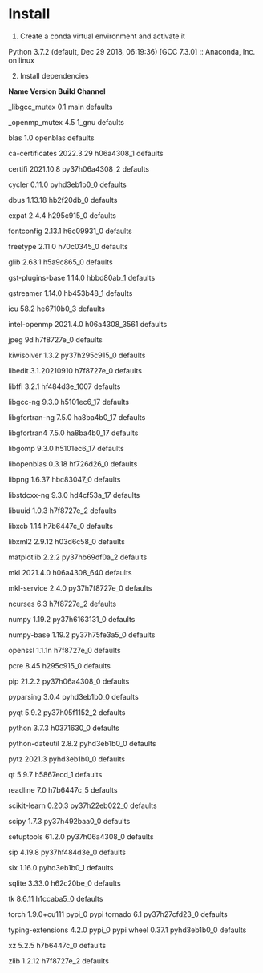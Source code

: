 # Install
1. Create a conda virtual environment and activate it

  Python 3.7.2 (default, Dec 29 2018, 06:19:36) 
  [GCC 7.3.0] :: Anaconda, Inc. on linux

2. Install dependencies

**Name                    Version                   Build  Channel**
</p>_libgcc_mutex             0.1                        main    defaults  </p>   <p>
_openmp_mutex             4.5                       1_gnu    defaults  </p>   <p>
blas                      1.0                    openblas    defaults  </p>   <p>
ca-certificates           2022.3.29            h06a4308_1    defaults  </p>   <p>
certifi                   2021.10.8        py37h06a4308_2    defaults  </p>   <p>
cycler                    0.11.0             pyhd3eb1b0_0    defaults  </p>   <p>
dbus                      1.13.18              hb2f20db_0    defaults  </p>   <p>
expat                     2.4.4                h295c915_0    defaults  </p>   <p>
fontconfig                2.13.1               h6c09931_0    defaults  </p>   <p>
freetype                  2.11.0               h70c0345_0    defaults  </p>   <p>
glib                      2.63.1               h5a9c865_0    defaults  </p>   <p>
gst-plugins-base          1.14.0               hbbd80ab_1    defaults  </p>   <p>
gstreamer                 1.14.0               hb453b48_1    defaults  </p>   <p>
icu                       58.2                 he6710b0_3    defaults  </p>   <p>
intel-openmp              2021.4.0          h06a4308_3561    defaults  </p>   <p>
jpeg                      9d                   h7f8727e_0    defaults  </p>   <p>
kiwisolver                1.3.2            py37h295c915_0    defaults  </p>   <p>
libedit                   3.1.20210910         h7f8727e_0    defaults  </p>   <p>
libffi                    3.2.1             hf484d3e_1007    defaults  </p>   <p>
libgcc-ng                 9.3.0               h5101ec6_17    defaults  </p>   <p>
libgfortran-ng            7.5.0               ha8ba4b0_17    defaults  </p>   <p>
libgfortran4              7.5.0               ha8ba4b0_17    defaults  </p>   <p>
libgomp                   9.3.0               h5101ec6_17    defaults  </p>   <p>
libopenblas               0.3.18               hf726d26_0    defaults  </p>   <p>
libpng                    1.6.37               hbc83047_0    defaults  </p>   <p>
libstdcxx-ng              9.3.0               hd4cf53a_17    defaults  </p>   <p>
libuuid                   1.0.3                h7f8727e_2    defaults  </p>   <p>
libxcb                    1.14                 h7b6447c_0    defaults  </p>   <p>
libxml2                   2.9.12               h03d6c58_0    defaults  </p>   <p>
matplotlib                2.2.2            py37hb69df0a_2    defaults  </p>   <p>
mkl                       2021.4.0           h06a4308_640    defaults  </p>   <p>
mkl-service               2.4.0            py37h7f8727e_0    defaults  </p>   <p>
ncurses                   6.3                  h7f8727e_2    defaults  </p>   <p>
numpy                     1.19.2           py37h6163131_0    defaults  </p>   <p>
numpy-base                1.19.2           py37h75fe3a5_0    defaults  </p>   <p>
openssl                   1.1.1n               h7f8727e_0    defaults  </p>   <p>
pcre                      8.45                 h295c915_0    defaults  </p>   <p>
pip                       21.2.2           py37h06a4308_0    defaults  </p>   <p>
pyparsing                 3.0.4              pyhd3eb1b0_0    defaults  </p>   <p>
pyqt                      5.9.2            py37h05f1152_2    defaults  </p>   <p>
python                    3.7.3                h0371630_0    defaults  </p>   <p>
python-dateutil           2.8.2              pyhd3eb1b0_0    defaults  </p>   <p>
pytz                      2021.3             pyhd3eb1b0_0    defaults  </p>   <p>
qt                        5.9.7                h5867ecd_1    defaults  </p>   <p>
readline                  7.0                  h7b6447c_5    defaults  </p>   <p>
scikit-learn              0.20.3           py37h22eb022_0    defaults  </p>   <p>
scipy                     1.7.3            py37h492baa0_0    defaults  </p>   <p>
setuptools                61.2.0           py37h06a4308_0    defaults  </p>   <p>
sip                       4.19.8           py37hf484d3e_0    defaults  </p>   <p>
six                       1.16.0             pyhd3eb1b0_1    defaults  </p>   <p>
sqlite                    3.33.0               h62c20be_0    defaults  </p>   <p>
tk                        8.6.11               h1ccaba5_0    defaults  </p>   <p>
torch                     1.9.0+cu111              pypi_0    pypi
tornado                   6.1              py37h27cfd23_0    defaults  </p>   <p>
typing-extensions         4.2.0                    pypi_0    pypi
wheel                     0.37.1             pyhd3eb1b0_0    defaults  </p>   <p>
xz                        5.2.5                h7b6447c_0    defaults  </p>   <p>
zlib                      1.2.12               h7f8727e_2    defaults  </p>   <p>

